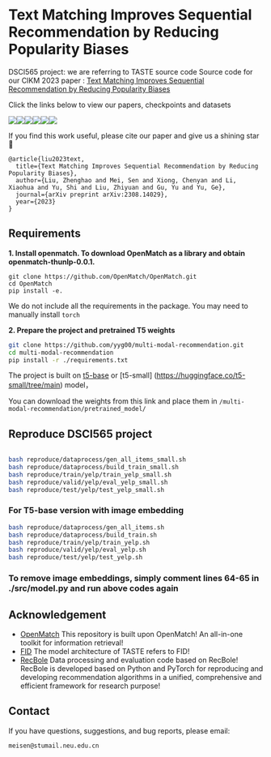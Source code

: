 # Text Matching Improves Sequential Recommendation by Reducing Popularity Biases
DSCI565 project: we are referring to TASTE source code
Source code for our CIKM 2023 paper :
[Text Matching Improves Sequential Recommendation by Reducing Popularity Biases](https://arxiv.org/pdf/2308.14029.pdf)

Click the links below to view our papers, checkpoints and datasets

<a href='https://arxiv.org/abs/2308.14029'><img src='https://img.shields.io/badge/Paper-Arxiv-red'></a><a href='https://huggingface.co/OpenMatch/TASTE-beauty'><img src='https://img.shields.io/badge/%F0%9F%A4%97%20Hugging%20Face-beauty-blue'></a><a href='https://huggingface.co/OpenMatch/TASTE-sports'><img src='https://img.shields.io/badge/%F0%9F%A4%97%20Hugging%20Face-sports-blue'></a><a href='https://huggingface.co/OpenMatch/TASTE-toys'><img src='https://img.shields.io/badge/%F0%9F%A4%97%20Hugging%20Face-toys-blue'></a><a href='https://huggingface.co/OpenMatch/TASTE-yelp'><img src='https://img.shields.io/badge/%F0%9F%A4%97%20Hugging%20Face-yelp-blue'></a><a href='https://drive.google.com/drive/folders/1U_tkCJq80kdefV9z_FdWDCMWvtUrm0or?usp=sharing'><img src='https://img.shields.io/badge/Google Drive-Dataset-yellow'></a> 

 If you find this work useful, please cite our paper  and give us a shining star 🌟

```
@article{liu2023text,
  title={Text Matching Improves Sequential Recommendation by Reducing Popularity Biases},
  author={Liu, Zhenghao and Mei, Sen and Xiong, Chenyan and Li, Xiaohua and Yu, Shi and Liu, Zhiyuan and Gu, Yu and Yu, Ge},
  journal={arXiv preprint arXiv:2308.14029},
  year={2023}
}
```

## 

## Requirements

**1. Install openmatch. To download OpenMatch as a library and obtain openmatch-thunlp-0.0.1.**


```
git clone https://github.com/OpenMatch/OpenMatch.git
cd OpenMatch
pip install -e.
```

We do not include all the requirements in the package. You may need to manually install `torch`

**2. Prepare the project and pretrained T5 weights**
```bash
git clone https://github.com/yyg00/multi-modal-recommendation.git
cd multi-modal-recommendation
pip install -r ./requirements.txt
```

The project is built on [t5-base](https://huggingface.co/t5-base/tree/main) or [t5-small] (https://huggingface.co/t5-small/tree/main) model，

You can download the weights from this link and place them in `/multi-modal-recommendation/pretrained_model/`
## Reproduce DSCI565 project
```bash

bash reproduce/dataprocess/gen_all_items_small.sh
bash reproduce/dataprocess/build_train_small.sh
bash reproduce/train/yelp/train_yelp_small.sh
bash reproduce/valid/yelp/eval_yelp_small.sh
bash reproduce/test/yelp/test_yelp_small.sh
```
### For T5-base version with image embedding
```bash
bash reproduce/dataprocess/gen_all_items.sh
bash reproduce/dataprocess/build_train.sh
bash reproduce/train/yelp/train_yelp.sh
bash reproduce/valid/yelp/eval_yelp.sh
bash reproduce/test/yelp/test_yelp.sh
```
### To remove image embeddings, simply comment lines 64-65 in ./src/model.py and run above codes again
## Acknowledgement

+ [OpenMatch](https://github.com/OpenMatch/OpenMatch) This repository is built upon OpenMatch! An all-in-one toolkit for information retrieval!
+ [FID](https://github.com/facebookresearch/FiD) The model architecture of TASTE refers to FID!
+ [RecBole](https://github.com/RUCAIBox/RecBole) Data processing and evaluation code based on RecBole! RecBole is developed based on Python and PyTorch for reproducing and developing recommendation algorithms in a unified, comprehensive and efficient framework for research purpose!

## Contact

If you have questions, suggestions, and bug reports, please email:
```
meisen@stumail.neu.edu.cn
```
